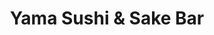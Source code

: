 ---
layout: place
title: "Yama Sushi & Sake Bar"
permalink: /oregon/portland/yama-sushi-sake-bar.html
stateAbbr: OR
stateName: Oregon
cityName: Portland
seo:
  name: "Yama Sushi & Sake Bar"
  type: Restaurant
  links: http://yamasushisakebar.com/
description: "Yama Sushi & Sake Bar serves delicious sushi in Portland, Oregon. Try fresh Japanese dishes for a great dining experience. "
place_id: ChIJ6WQhRP4JlVQRstt_eSzefMM
photos:
  - name: >-
      places/ChIJ6WQhRP4JlVQRstt_eSzefMM/photos/AeeoHcII98yzMZEHOTk4cZEz2P4Q408N3O8xZOVTv4cl7gS1WWkOCNWSlmS0rxve6JQu3I-K-W9f3al_yF-DIUBPcAoohXmRHMyQ5-QnQhaEP32gxQAxkhbJicdIYePWyxs6-7s7QzNkvM2H6ML2q6rcV2zk1G3FSOTs8wekFWb6FLlGPE-YPOZD0_aXyrLUnMnuNEdPzuZ0YVbt2ylQe1Rp2bn3mcNzll1JFWKdksqylS8Vss05cVT8cDLBiwFAllSpoPktIH6XLfJh63ls8DYnvo502xkRgO_YPXWj7iYv1HYATBgyOvVMygEVGpdW287bgvQWjSSox_NaKicuFe--AJnmH6gRBAyJSGPAklPu8RD4CPNNMu9oBF6ePPV7cmjjcd_JYZQdrjslrc1tIK2ElI3jdFZ96p1W0DpymHrFdjU7bg
    widthPx: 4032
    heightPx: 2268
    authorAttributions:
      - displayName: Approx Solutions
        uri: https://maps.google.com/maps/contrib/110427904367747841354
        photoUri: >-
          https://lh3.googleusercontent.com/a-/ALV-UjUu7oHYBzHFAHs2fN9hyskLeAxQpfA80x2yxT1DTZFvX1G5lJ_5=s100-p-k-no-mo
    flagContentUri: >-
      https://www.google.com/local/imagery/report/?cb_client=maps_api_places.places_api&image_key=!1e10!2sCIHM0ogKEICAgIC-loCFBA&hl=en-US
    googleMapsUri: >-
      https://www.google.com/maps/place//data=!3m4!1e2!3m2!1sCIHM0ogKEICAgIC-loCFBA!2e10!4m2!3m1!1s0x549509fe442164e9:0xc37cde2c797fdbb2
  - name: >-
      places/ChIJ6WQhRP4JlVQRstt_eSzefMM/photos/AeeoHcJIr5-L3TJAlNFHyEp0lIpc8l74eSIT_Q4h0pgSbCDCdtJVuwHI8dVfrMR2Yb3uPJEsceMwrbjDGBwfCOle62LKYN1NvKirN875RgH0IMzKSPxr5AShHZhKP0oVwNqfTZQNpb9RAwYthbsD9kdFRuA3a4ANftRGk_nEzsvCNTEp7d7Tbl4MoNBFFC6hy3fmE7GvCUtKtrWdoVU8G6NEnTLRCx5l1WpWbM_xQbAbPQduLK-ICfqawk8eB278IYdVOSelFSkCITe0jXleK4_sdamHOjP4dnYNok-9Adp37d1EpAQJER9IilJyt7dNQMZ-xJDPv8sUgc-Ev79tmqTSr472eJmo7U3FCYYpuFuMlFZM_EWgGCAsoM0g8oTJoD4BOYAyomIFPKQpolRky6GAn2Pk5g2yfsTuDvS3RKusEGjvZA
    widthPx: 4800
    heightPx: 2700
    authorAttributions:
      - displayName: Vanessa Peterson
        uri: https://maps.google.com/maps/contrib/116930676079609021312
        photoUri: >-
          https://lh3.googleusercontent.com/a-/ALV-UjWPc0iiSaxjP1EvyP6eEt4CU02MhuWQtytUmJq65BsZ9fiDJ6z9=s100-p-k-no-mo
    flagContentUri: >-
      https://www.google.com/local/imagery/report/?cb_client=maps_api_places.places_api&image_key=!1e10!2sCIHM0ogKEICAgICkxJCmLw&hl=en-US
    googleMapsUri: >-
      https://www.google.com/maps/place//data=!3m4!1e2!3m2!1sCIHM0ogKEICAgICkxJCmLw!2e10!4m2!3m1!1s0x549509fe442164e9:0xc37cde2c797fdbb2
  - name: >-
      places/ChIJ6WQhRP4JlVQRstt_eSzefMM/photos/AeeoHcK22e5Qqz4JAQCJsDZHTafWeBwEy_C34DVzBbQzCBwRSM-_tepL9U4c9KvEb2e4klKY1tJ4X6D_A3c33grurLlmuRhT_9r4wCqq9X1eM-AReSxy7W5_6OUnRb3heew6JryrrnClEXbc7NDrPioMsg3LoV61tCGxJWlKFCm5R_YankJVUYtFSI1g9198bmnwapI-ueroh9ituGJoACBv5JSr8YLeq7-9wyvHOW0dMAVJGkPKsZt5H72fBQ4JRBZQ7Y8S-BoQLGvEv-yf2dzjJB_UMM2ygnLmtE5TCTxKC61xWMaQuWz3y3L7rh00FAfDfxxCbS4SvFd0MBRg6FVjCO9e2YP8Jhyge-EYe-ti7q37TeLCVBPpW1V2F8NjvBwJ2T9gF29EXpDvEwt5v6BZDsjCjP0Sbpzux4QBR2RIhKjIxQ
    widthPx: 4032
    heightPx: 2268
    authorAttributions:
      - displayName: jiangning liu
        uri: https://maps.google.com/maps/contrib/113459218400686713502
        photoUri: >-
          https://lh3.googleusercontent.com/a-/ALV-UjVt0VvJxcB6gGkDYW4OC7BGjrAHwA7DrlrhhBQsyJosV-6Fegn_=s100-p-k-no-mo
    flagContentUri: >-
      https://www.google.com/local/imagery/report/?cb_client=maps_api_places.places_api&image_key=!1e10!2sCIHM0ogKEICAgID_pYGXPQ&hl=en-US
    googleMapsUri: >-
      https://www.google.com/maps/place//data=!3m4!1e2!3m2!1sCIHM0ogKEICAgID_pYGXPQ!2e10!4m2!3m1!1s0x549509fe442164e9:0xc37cde2c797fdbb2
  - name: >-
      places/ChIJ6WQhRP4JlVQRstt_eSzefMM/photos/AeeoHcISyhFx4CGaXQoo4VBI01D6qadJo9dPppfUcn4Gs-tSTgrH-R8Z5cOKM8aWFxtPA7rUueI0c1lhusoPnobXngOdqUKALoihJM_8l8AgE1i2Wuz1HZeMJgXyRX-ZBfR3cciEwGFA51DKGsGtnUtyx4NeyspPfKvW7oMX5nNdDBZHZPpMFhUIsBZFMSUHkDpjYRkOCBKoK6HyZsF2pBG25YrPu-v7syVZlcm5Jw2DYELwT7JEekvG1e8s87yl257Wd_1RtmaTT6HpviSpxzZ5b3Iji3OfMpVthuKUatuyHhMYRajjEpGIDFHJkAFNG2b81LlF0bwNii0Gitsv9lVz3QV_5tXkbodby20TYXL7APJgOOFi7bRnotB9a_LqGnkIAmC2E__npNpSVpffbyFm0QXJQ9Td15e0nytpqLjH_a21tg
    widthPx: 1536
    heightPx: 2048
    authorAttributions:
      - displayName: Erik Wilske
        uri: https://maps.google.com/maps/contrib/105215415519852977569
        photoUri: >-
          https://lh3.googleusercontent.com/a-/ALV-UjWuEPE7kK1MOOKjVtqPhL51bSdPX3CPjbrYEwcn_AY7lQMSsKCp5A=s100-p-k-no-mo
    flagContentUri: >-
      https://www.google.com/local/imagery/report/?cb_client=maps_api_places.places_api&image_key=!1e10!2sCIHM0ogKEICAgICn94nAYA&hl=en-US
    googleMapsUri: >-
      https://www.google.com/maps/place//data=!3m4!1e2!3m2!1sCIHM0ogKEICAgICn94nAYA!2e10!4m2!3m1!1s0x549509fe442164e9:0xc37cde2c797fdbb2
  - name: >-
      places/ChIJ6WQhRP4JlVQRstt_eSzefMM/photos/AeeoHcKbYCZUQNTQkmrpwZ9D8c1d13tvFtA9IzEgvecgN4i84TRxmhrjGTXjaeLML9GVlzh2btRz-lqN7DWc2Y2tj8VnxcsbZ0vGANGEksvsoNuWjXmaIG8xB_8WOxJ7IOnB-F-30r5BFrcRTAIxx0hQdGFzwd169T6nxB2Jup_eSYKdsJpAL7sLGJJQRfPFQugEtKjWXUMmmTKrAizRK9qmMq5prS1o3FftMVs9_dyoBQaKP127ZYTW1Q0J2QQ_bolkzChJhSxfLqeBzdF6-NFpo3Nf9h7CcjMXrDR_Pbrrd0yYxlhDbVRINA7UCpELUR6dpffiBHFX0zU5cOLLnL9mzkpnHrqLUturBJGbniGyE1YQGRUmmXdyB1AqnHubGBGQvNA4MrlX5eBqUpbSpW8uYyvvdqg6uBxzO4lX_hTJqdSvZA
    widthPx: 3000
    heightPx: 4000
    authorAttributions:
      - displayName: H
        uri: https://maps.google.com/maps/contrib/101293466309286247690
        photoUri: >-
          https://lh3.googleusercontent.com/a/ACg8ocKW9MP-sohRQhkY3SaT-ZO6g5lNeUQ8NIb27wcDXmSOFVeBLw=s100-p-k-no-mo
    flagContentUri: >-
      https://www.google.com/local/imagery/report/?cb_client=maps_api_places.places_api&image_key=!1e10!2sCIHM0ogKEICAgICzo5nfAg&hl=en-US
    googleMapsUri: >-
      https://www.google.com/maps/place//data=!3m4!1e2!3m2!1sCIHM0ogKEICAgICzo5nfAg!2e10!4m2!3m1!1s0x549509fe442164e9:0xc37cde2c797fdbb2
  - name: >-
      places/ChIJ6WQhRP4JlVQRstt_eSzefMM/photos/AeeoHcKzOqbLvbcVy60-SWtzhoKFMlgPI71KpxpTz2ZDgdrvheXhzjipXExgLiEZcMYN-WRby5hUaS142Elw1bPHTWENlTl2J0X0zaOC4oavHk5mUbWEuFN9j6aBqDtskSCsN0wxR8uTTD00CsQv_ymePR4MyMYz4yF3-BAX77IS1FAdyH0ZwNY4IV7SarowbViwBqYEG4lGrfUlgN9zofSlzKbIu3zMTgmA9lZlDHLWyLGN-gjwt-hVG7hwmrEbL0dtfbsvqXEKt47c-wK2mFuVIG0omsd0CHY-KEIWDyaJnB63JXg2tYj6CZ5YPOf6p_P0LxvlzyWl_9jUsvM6zK0nmIzxzHnj9urPYNi1sfRWfM23mQXjw2tcTlf5AJfO5hPRmbZkkOpiUomiZRQAQvBF2OBuLM9H0LHFypM4TRztSWJXFQ
    widthPx: 3000
    heightPx: 4000
    authorAttributions:
      - displayName: Joanna Steven
        uri: https://maps.google.com/maps/contrib/116118977115106077037
        photoUri: >-
          https://lh3.googleusercontent.com/a-/ALV-UjXSY1mP8I7_ksSj46pEscFpPKedWzSI-P57yO9xCexLy6RVVeOL1w=s100-p-k-no-mo
    flagContentUri: >-
      https://www.google.com/local/imagery/report/?cb_client=maps_api_places.places_api&image_key=!1e10!2sCIHM0ogKEICAgIDVl9WqVA&hl=en-US
    googleMapsUri: >-
      https://www.google.com/maps/place//data=!3m4!1e2!3m2!1sCIHM0ogKEICAgIDVl9WqVA!2e10!4m2!3m1!1s0x549509fe442164e9:0xc37cde2c797fdbb2
  - name: >-
      places/ChIJ6WQhRP4JlVQRstt_eSzefMM/photos/AeeoHcLN__4Cysc9lpfSc1tze0Ra1McP56CTfSxOt4diM_YeVp5h3yj-6Qol4IHmDhJ2m8hvBOtkOlI1tIms5_uCEOCzmxLw_m7nxXW9sPZ0Yb4SOQOw1CVXFzQfeZCSkRMhDW5RSc54722BQqfbpxdgS06Pc08xy1EwSzROJQkprDChyCF4-VIOgf7YFykc74DHfTddgQQzGeGGUQ_uUU8t_IElFY3ggEpcc9TkYriWZRSdcO_307SdIXoA4AWPQN452okDlNWFTcPFIhu73A_0js6eCKUUtOq70IOuvZbp7xdPfIpkHCix1d7NeLZJgQz4ALVY01iRI2LkySWqf2O6OqrNxIlfP9WCR0UqWnX3ho8GOiVXnItOFCpwpfZplv76K9Ao8GE9aNOPgEkjYrjB9iHVEaukeupBewKA6NPBss8ymMUn
    widthPx: 3024
    heightPx: 4032
    authorAttributions:
      - displayName: JP Fernandez
        uri: https://maps.google.com/maps/contrib/108478810733126025006
        photoUri: >-
          https://lh3.googleusercontent.com/a/ACg8ocLEUTPWJMOi9e-NbKUhFg5sr1ZXvvU7mCi92FPppsV06YG6Ig=s100-p-k-no-mo
    flagContentUri: >-
      https://www.google.com/local/imagery/report/?cb_client=maps_api_places.places_api&image_key=!1e10!2sCIHM0ogKEICAgICu7O-j8gE&hl=en-US
    googleMapsUri: >-
      https://www.google.com/maps/place//data=!3m4!1e2!3m2!1sCIHM0ogKEICAgICu7O-j8gE!2e10!4m2!3m1!1s0x549509fe442164e9:0xc37cde2c797fdbb2
  - name: >-
      places/ChIJ6WQhRP4JlVQRstt_eSzefMM/photos/AeeoHcJDqzWSg8ElOIBG0lSpQ0Cc_yAYPzrTJlQ-cCwsmfjzrpUvCSkQF3X203CDw92B9BHJm8b4EyO7le3Z8JGvE_1ELHxMP3FwZwyGgYtE_bNNotqtxTi3_ttroREqmqRMjotafli83sNXd4ZamTuqLL8mxPJINhafhMOBHUvr7TEurcGx--YktLv2nl3SsoRoLqC47owf9qLPbg3SIwrKpsi20zOowxFDp3JMfu3FZH_6LWMpalyanbXLFSBGpyol9yXe4Qc4dEJRI90JqnZ-7sPMTT_YVMjx4VIRPPM9je_EMNL31a958r0fsMf_kqR1xHauJY1WrsDgsGYrC4hfnvM5G96fLghYxZMlAQhmzzXxK2QlB0nnlnc2-qJnd-gTQ9w2Q1IsSamsgiOwEoCzSzQ1fXZsLznPJKegNMd6-1T2puE-
    widthPx: 4032
    heightPx: 2268
    authorAttributions:
      - displayName: Emily Gaskins
        uri: https://maps.google.com/maps/contrib/108455126840907905593
        photoUri: >-
          https://lh3.googleusercontent.com/a-/ALV-UjW_DA40m4eYgouebAY9hXOOo-qmp_ewQSbmQX-foxkdV6Ifb-_qJg=s100-p-k-no-mo
    flagContentUri: >-
      https://www.google.com/local/imagery/report/?cb_client=maps_api_places.places_api&image_key=!1e10!2sCIHM0ogKEICAgID31erfqQE&hl=en-US
    googleMapsUri: >-
      https://www.google.com/maps/place//data=!3m4!1e2!3m2!1sCIHM0ogKEICAgID31erfqQE!2e10!4m2!3m1!1s0x549509fe442164e9:0xc37cde2c797fdbb2
  - name: >-
      places/ChIJ6WQhRP4JlVQRstt_eSzefMM/photos/AeeoHcKmhKEanfYTtfXmyopFJP7de5R9svNMPxdf-LFzFyn-sehw67d88LToXZdeDJEH4uykMp9ghQi4Rmwhvq9wugf9ffMfWsXZC5QjNNbQrq5XRHGCmZYeMx-9H2P-9VasNaKzBFBBnH8dYzJLVtkjaPfHODUg4eXYNvIRBvIzxsgjCgb0OJFaHjbXd9ybomjG8Q8oHPPxj7FXgFfDmnU2Z6OjHF_ENbbdarWWyBbbBTS9Bew0MjKqtr1SnN0Kh_bkCfgDcaFfMj63_3xDHqxcejVNeyHnLwG1C1QTrGcpLOY9ckbMfnF3s6dAux4j7Pf66zMi22EWqUbaNZ_uoKhMYHsQ5VgndnwPVEqMytL3jalRQz3gQZKn_sOPiiPcaQJG-5YnMmY8kTRfASaGQikqAwnfffMvaEfbr6-H1jgFlr9qxIAr
    widthPx: 3840
    heightPx: 2160
    authorAttributions:
      - displayName: M M M
        uri: https://maps.google.com/maps/contrib/109744963568157729894
        photoUri: >-
          https://lh3.googleusercontent.com/a-/ALV-UjU-hLJmBo80ZlYeNuNGSPpoPGFFG8J9OjKgkQzuG-TbtLQkPe0GhQ=s100-p-k-no-mo
    flagContentUri: >-
      https://www.google.com/local/imagery/report/?cb_client=maps_api_places.places_api&image_key=!1e10!2sCIHM0ogKEICAgICM4PLctgE&hl=en-US
    googleMapsUri: >-
      https://www.google.com/maps/place//data=!3m4!1e2!3m2!1sCIHM0ogKEICAgICM4PLctgE!2e10!4m2!3m1!1s0x549509fe442164e9:0xc37cde2c797fdbb2
  - name: >-
      places/ChIJ6WQhRP4JlVQRstt_eSzefMM/photos/AeeoHcJ9GZvfpUNpyXfUuEFpGqntf60dakWbAYl73xJZtZR-KtM_C9y0y9-keVdl3deu9em6o483FxyPc32OBe5p7v2-GNXWPqyGlYwYnrYmr6vsjWWGVZmHLUOpsp1a_pgCRSF9hS0QkZkb1yJKzNpZZh13kS_dLaYbPIjYxP5dxEdjjBRaiSE9sCT-AMCtpaC57RgmV_-saSvfQfr8m2RXOWb7lO7-FmOemPHrYNlUroHu-3mjv-ZzS-uI1dEIV6mLQeMrE7NWLDVeH19vaPS8tRUc3HtnDb8bKUD0GXXAWoPnISC8rQndAZ3VVrtoy3ZTKU449p_ZhR7Rj3EkX-K3H3w0qKJCzM_rEoevkzbt0dUGtT60z8oyqQUXVIdAZLJGrTOxPAZFukpWJguCO-HlHlqGJV5I31UQpcsMtPNad1tfBSEC
    widthPx: 4032
    heightPx: 2268
    authorAttributions:
      - displayName: jiangning liu
        uri: https://maps.google.com/maps/contrib/113459218400686713502
        photoUri: >-
          https://lh3.googleusercontent.com/a-/ALV-UjVt0VvJxcB6gGkDYW4OC7BGjrAHwA7DrlrhhBQsyJosV-6Fegn_=s100-p-k-no-mo
    flagContentUri: >-
      https://www.google.com/local/imagery/report/?cb_client=maps_api_places.places_api&image_key=!1e10!2sCIHM0ogKEICAgID_pYGHqQE&hl=en-US
    googleMapsUri: >-
      https://www.google.com/maps/place//data=!3m4!1e2!3m2!1sCIHM0ogKEICAgID_pYGHqQE!2e10!4m2!3m1!1s0x549509fe442164e9:0xc37cde2c797fdbb2
address: 926 NW 10th Ave, Portland, OR 97209, USA
street: 926 NW 10th Ave
city: Portland
state: OR
zip: '97209'
country: USA
neighborhood: Northwest Portland
latitude: '45.529849'
longitude: '-122.681214'
accessibility_options:
  wheelchairAccessibleParking: true
  wheelchairAccessibleEntrance: true
  wheelchairAccessibleRestroom: true
  wheelchairAccessibleSeating: true
business_status: OPERATIONAL
name: Yama Sushi & Sake Bar
google_maps_links:
  directionsUri: >-
    https://www.google.com/maps/dir//''/data=!4m7!4m6!1m1!4e2!1m2!1m1!1s0x549509fe442164e9:0xc37cde2c797fdbb2!3e0
  placeUri: https://maps.google.com/?cid=14086378017106418610
  writeAReviewUri: >-
    https://www.google.com/maps/place//data=!4m3!3m2!1s0x549509fe442164e9:0xc37cde2c797fdbb2!12e1
  reviewsUri: >-
    https://www.google.com/maps/place//data=!4m4!3m3!1s0x549509fe442164e9:0xc37cde2c797fdbb2!9m1!1b1
  photosUri: >-
    https://www.google.com/maps/place//data=!4m3!3m2!1s0x549509fe442164e9:0xc37cde2c797fdbb2!10e5
primary_type: Sushi Restaurant
opening_hours:
  regular: null
  current: null
secondary_opening_hours:
  regular:
    weekdayDescriptions: null
    type: null
  current:
    weekdayDescriptions: null
    type: null
phone: (503) 841-5463
price_level: PRICE_LEVEL_MODERATE
price_range: null
rating: '4.5'
rating_count: 1121
website: http://yamasushisakebar.com/
reviews: null
parking_options: null
payment_options: null
allow_dogs: null
curbside_pickup: null
delivery: null
dine_in: null
good_for_children: null
good_for_groups: null
good_for_sports: null
live_music: null
menu_for_children: null
outdoor_seating: null
reservable: null
restroom: null
serves_beer: null
serves_breakfast: null
serves_brunch: null
serves_cocktails: null
serves_coffee: null
serves_dinner: null
serves_dessert: null
serves_lunch: null
serves_vegetarian_food: null
serves_wine: null
takeout: null
summary: null

---